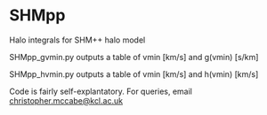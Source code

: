 # SHMpp
Halo integrals for SHM++ halo model

SHMpp_gvmin.py outputs a table of vmin [km/s] and g(vmin) [s/km]

SHMpp_hvmin.py outputs a table of vmin [km/s] and h(vmin) [km/s]

Code is fairly self-explantatory.
For queries, email christopher.mccabe@kcl.ac.uk
